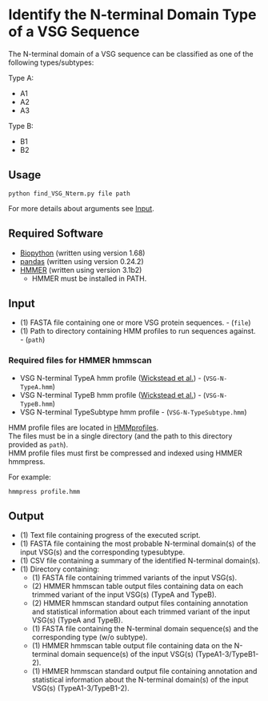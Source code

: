 # Identify the N-terminal Domain Type of a VSG Sequence

The N-terminal domain of a VSG sequence can be classified as one of the following types/subtypes:

Type A:
* A1
* A2
* A3

Type B:
* B1
* B2

## Usage

```
python find_VSG_Nterm.py file path
```

For more details about arguments see [Input](#input).

## Required Software
* [Biopython](https://anaconda.org/anaconda/biopython) (written using version 1.68)
* [pandas](https://anaconda.org/anaconda/pandas) (written using version 0.24.2)
* [HMMER](http://hmmer.org) (written using version 3.1b2)
	- HMMER must be installed in PATH.

## Input
* (1) FASTA file containing one or more VSG protein sequences. - (`file`)
* (1) Path to directory containing HMM profiles to run sequences against. - (`path`)

### Required files for HMMER hmmscan
* VSG N-terminal TypeA hmm profile ([Wickstead et al.](https://www.sciencedirect.com/science/article/pii/S0166685114000772)) - (`VSG-N-TypeA.hmm`)
* VSG N-terminal TypeB hmm profile ([Wickstead et al.](https://www.sciencedirect.com/science/article/pii/S0166685114000772)) - (`VSG-N-TypeB.hmm`)
* VSG N-terminal TypeSubtype hmm profile - (`VSG-N-TypeSubtype.hmm`)

HMM profile files are located in [HMMprofiles](HMMprofiles).  
The files must be in a single directory (and the path to this directory provided as `path`).  
HMM profile files must first be compressed and indexed using HMMER hmmpress.

For example:
```
hmmpress profile.hmm
```

## Output
* (1) Text file containing progress of the executed script.
* (1) FASTA file containing the most probable N-terminal domain(s) of the input VSG(s) and the corresponding typesubtype.
* (1) CSV file containing a summary of the identified N-terminal domain(s).
* (1) Directory containing:
	- (1) FASTA file containing trimmed variants of the input VSG(s).
	- (2) HMMER hmmscan table output files containing data on each trimmed variant of the input VSG(s) (TypeA and TypeB).
	- (2) HMMER hmmscan standard output files containing annotation and statistical information about each trimmed variant of the input VSG(s) (TypeA and TypeB).
	- (1) FASTA file containing the N-terminal domain sequence(s) and the corresponding type (w/o subtype).
	- (1) HMMER hmmscan table output file containing data on the N-terminal domain sequence(s) of the input VSG(s) (TypeA1-3/TypeB1-2).
	- (1) HMMER hmmscan standard output file containing annotation and statistical information about the N-terminal domain(s) of the input VSG(s) (TypeA1-3/TypeB1-2).
